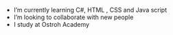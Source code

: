 -  I’m currently learning C#, HTML , CSS and Java script
-  I’m looking to collaborate with new people
-  I study at Ostroh Academy
